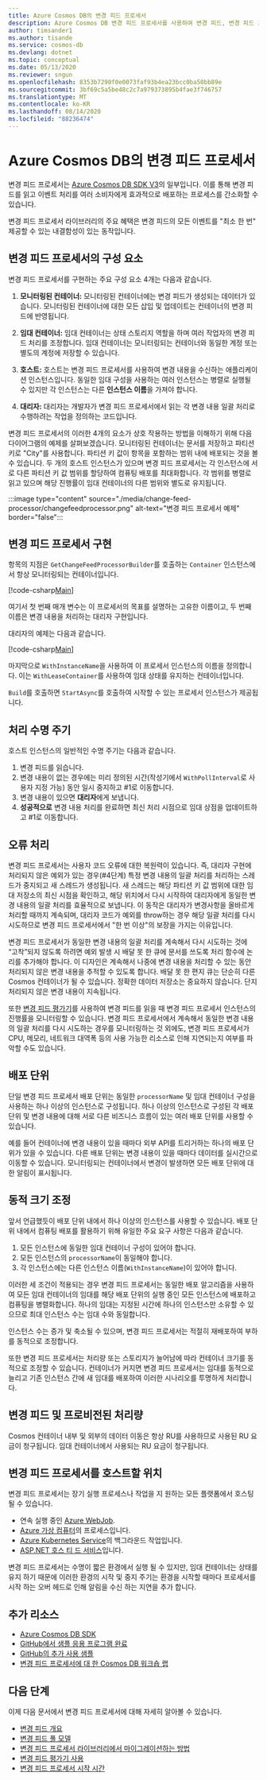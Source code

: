 ```yaml
---
title: Azure Cosmos DB의 변경 피드 프로세서
description: Azure Cosmos DB 변경 피드 프로세서를 사용하여 변경 피드, 변경 피드 프로세서의 구성 요소를 읽는 방법에 대해 알아봅니다.
author: timsander1
ms.author: tisande
ms.service: cosmos-db
ms.devlang: dotnet
ms.topic: conceptual
ms.date: 05/13/2020
ms.reviewer: sngun
ms.openlocfilehash: 8353b7290f0e0073faf93b4ea23bcc0ba50bb89e
ms.sourcegitcommit: 3bf69c5a5be48c2c7a979373895b4fae3f746757
ms.translationtype: MT
ms.contentlocale: ko-KR
ms.lasthandoff: 08/14/2020
ms.locfileid: "88236474"
---
```

# <a name="change-feed-processor-in-azure-cosmos-db"></a>Azure Cosmos DB의 변경 피드 프로세서

변경 피드 프로세서는 [Azure Cosmos DB SDK V3](https://github.com/Azure/azure-cosmos-dotnet-v3)의 일부입니다. 이를 통해 변경 피드를 읽고 이벤트 처리를 여러 소비자에게 효과적으로 배포하는 프로세스를 간소화할 수 있습니다.

변경 피드 프로세서 라이브러리의 주요 혜택은 변경 피드의 모든 이벤트를 "최소 한 번" 제공할 수 있는 내결함성이 있는 동작입니다.

## <a name="components-of-the-change-feed-processor"></a>변경 피드 프로세서의 구성 요소

변경 피드 프로세서를 구현하는 주요 구성 요소 4개는 다음과 같습니다.

1. **모니터링된 컨테이너:** 모니터링된 컨테이너에는 변경 피드가 생성되는 데이터가 있습니다. 모니터링된 컨테이너에 대한 모든 삽입 및 업데이트는 컨테이너의 변경 피드에 반영됩니다.

1. **임대 컨테이너:** 임대 컨테이너는 상태 스토리지 역할을 하며 여러 작업자의 변경 피드 처리를 조정합니다. 임대 컨테이너는 모니터링되는 컨테이너와 동일한 계정 또는 별도의 계정에 저장할 수 있습니다.

1. **호스트:** 호스트는 변경 피드 프로세서를 사용하여 변경 내용을 수신하는 애플리케이션 인스턴스입니다. 동일한 임대 구성을 사용하는 여러 인스턴스는 병렬로 실행될 수 있지만 각 인스턴스는 다른 **인스턴스 이름**을 가져야 합니다.

1. **대리자:** 대리자는 개발자가 변경 피드 프로세서에서 읽는 각 변경 내용 일괄 처리로 수행하려는 작업을 정의하는 코드입니다. 

변경 피드 프로세서의 이러한 4개의 요소가 상호 작용하는 방법을 이해하기 위해 다음 다이어그램의 예제를 살펴보겠습니다. 모니터링된 컨테이너는 문서를 저장하고 파티션 키로 "City"를 사용합니다. 파티션 키 값이 항목을 포함하는 범위 내에 배포되는 것을 볼 수 있습니다. 두 개의 호스트 인스턴스가 있으며 변경 피드 프로세서는 각 인스턴스에 서로 다른 파티션 키 값 범위를 할당하여 컴퓨팅 배포를 최대화합니다. 각 범위를 병렬로 읽고 있으며 해당 진행률이 임대 컨테이너의 다른 범위와 별도로 유지됩니다.

:::image type="content" source="./media/change-feed-processor/changefeedprocessor.png" alt-text="변경 피드 프로세서 예제" border="false":::

## <a name="implementing-the-change-feed-processor"></a>변경 피드 프로세서 구현

항목의 지점은 `GetChangeFeedProcessorBuilder`를 호출하는 `Container` 인스턴스에서 항상 모니터링되는 컨테이너입니다.

[!code-csharp[Main](~/samples-cosmosdb-dotnet-change-feed-processor/src/Program.cs?name=DefineProcessor)]

여기서 첫 번째 매개 변수는 이 프로세서의 목표를 설명하는 고유한 이름이고, 두 번째 이름은 변경 내용을 처리하는 대리자 구현입니다. 

대리자의 예제는 다음과 같습니다.


[!code-csharp[Main](~/samples-cosmosdb-dotnet-change-feed-processor/src/Program.cs?name=Delegate)]

마지막으로 `WithInstanceName`을 사용하여 이 프로세서 인스턴스의 이름을 정의합니다. 이는 `WithLeaseContainer`를 사용하여 임대 상태를 유지하는 컨테이너입니다.

`Build`를 호출하면 `StartAsync`를 호출하여 시작할 수 있는 프로세서 인스턴스가 제공됩니다.

## <a name="processing-life-cycle"></a>처리 수명 주기

호스트 인스턴스의 일반적인 수명 주기는 다음과 같습니다.

1. 변경 피드를 읽습니다.
1. 변경 내용이 없는 경우에는 미리 정의된 시간(작성기에서 `WithPollInterval`로 사용자 지정 가능) 동안 일시 중지하고 #1로 이동합니다.
1. 변경 내용이 있으면 **대리자**에게 보냅니다.
1. **성공적으로**  변경 내용 처리를 완료하면 최신 처리 시점으로 임대 상점을 업데이트하고 #1로 이동합니다.

## <a name="error-handling"></a>오류 처리

변경 피드 프로세서는 사용자 코드 오류에 대한 복원력이 있습니다. 즉, 대리자 구현에 처리되지 않은 예외가 있는 경우(#4단계) 특정 변경 내용의 일괄 처리를 처리하는 스레드가 중지되고 새 스레드가 생성됩니다. 새 스레드는 해당 파티션 키 값 범위에 대한 임대 저장소의 최신 시점을 확인하고, 해당 위치에서 다시 시작하여 대리자에게 동일한 변경 내용의 일괄 처리를 효율적으로 보냅니다. 이 동작은 대리자가 변경사항을 올바르게 처리할 때까지 계속되며, 대리자 코드가 예외를 throw하는 경우 해당 일괄 처리를 다시 시도하므로 변경 피드 프로세서에서 "한 번 이상"의 보장을 가지는 이유입니다.

변경 피드 프로세서가 동일한 변경 내용의 일괄 처리를 계속해서 다시 시도하는 것에 “고착”되지 않도록 하려면 예외 발생 시 배달 못 한 큐에 문서를 쓰도록 처리 함수에 논리를 추가해야 합니다. 이 디자인은 계속해서 나중에 변경 내용을 처리할 수 있는 동안 처리되지 않은 변경 내용을 추적할 수 있도록 합니다. 배달 못 한 편지 큐는 단순히 다른 Cosmos 컨테이너가 될 수 있습니다. 정확한 데이터 저장소는 중요하지 않습니다. 단지 처리되지 않은 변경 내용이 지속됩니다.

또한 [변경 피드 평가기](how-to-use-change-feed-estimator.md)를 사용하여 변경 피드를 읽을 때 변경 피드 프로세서 인스턴스의 진행률을 모니터링할 수 있습니다. 변경 피드 프로세서에서 계속해서 동일한 변경 내용의 일괄 처리를 다시 시도하는 경우를 모니터링하는 것 외에도, 변경 피드 프로세서가 CPU, 메모리, 네트워크 대역폭 등의 사용 가능한 리소스로 인해 지연되는지 여부를 파악할 수도 있습니다.

## <a name="deployment-unit"></a>배포 단위

단일 변경 피드 프로세서 배포 단위는 동일한 `processorName` 및 임대 컨테이너 구성을 사용하는 하나 이상의 인스턴스로 구성됩니다. 하나 이상의 인스턴스로 구성된 각 배포 단위 및 변경 내용에 대해 서로 다른 비즈니스 흐름이 있는 여러 배포 단위를 사용할 수 있습니다. 

예를 들어 컨테이너에 변경 내용이 있을 때마다 외부 API를 트리거하는 하나의 배포 단위가 있을 수 있습니다. 다른 배포 단위는 변경 내용이 있을 때마다 데이터를 실시간으로 이동할 수 있습니다. 모니터링되는 컨테이너에서 변경이 발생하면 모든 배포 단위에 대한 알림이 표시됩니다.

## <a name="dynamic-scaling"></a>동적 크기 조정

앞서 언급했듯이 배포 단위 내에서 하나 이상의 인스턴스를 사용할 수 있습니다. 배포 단위 내에서 컴퓨팅 배포를 활용하기 위해 유일한 주요 요구 사항은 다음과 같습니다.

1. 모든 인스턴스에 동일한 임대 컨테이너 구성이 있어야 합니다.
1. 모든 인스턴스의 `processorName`이 동일해야 합니다.
1. 각 인스턴스에는 다른 인스턴스 이름(`WithInstanceName`)이 있어야 합니다.

이러한 세 조건이 적용되는 경우 변경 피드 프로세서는 동일한 배포 알고리즘을 사용하여 모든 임대 컨테이너의 임대를 해당 배포 단위의 실행 중인 모든 인스턴스에 배포하고 컴퓨팅을 병렬화합니다. 하나의 임대는 지정된 시간에 하나의 인스턴스만 소유할 수 있으므로 최대 인스턴스 수는 임대 수와 동일합니다.

인스턴스 수는 증가 및 축소될 수 있으며, 변경 피드 프로세서는 적절히 재배포하여 부하를 동적으로 조정합니다.

또한 변경 피드 프로세서는 처리량 또는 스토리지가 늘어남에 따라 컨테이너 크기를 동적으로 조정할 수 있습니다. 컨테이너가 커지면 변경 피드 프로세서는 임대를 동적으로 늘리고 기존 인스턴스 간에 새 임대를 배포하여 이러한 시나리오를 투명하게 처리합니다.

## <a name="change-feed-and-provisioned-throughput"></a>변경 피드 및 프로비전된 처리량

Cosmos 컨테이너 내부 및 외부의 데이터 이동은 항상 RU를 사용하므로 사용된 RU 요금이 청구됩니다. 임대 컨테이너에서 사용되는 RU 요금이 청구됩니다.

## <a name="where-to-host-the-change-feed-processor"></a>변경 피드 프로세서를 호스트할 위치

변경 피드 프로세서는 장기 실행 프로세스나 작업을 지 원하는 모든 플랫폼에서 호스팅될 수 있습니다.

* 연속 실행 중인 [Azure WebJob](https://docs.microsoft.com/learn/modules/run-web-app-background-task-with-webjobs/).
* [Azure 가상 컴퓨터](https://docs.microsoft.com/azure/architecture/best-practices/background-jobs.md#azure-virtual-machines)의 프로세스입니다.
* [Azure Kubernetes Service](https://docs.microsoft.com/azure/architecture/best-practices/background-jobs.md#azure-kubernetes-service)의 백그라운드 작업입니다.
* [ASP.NET 호스 티 드 서비스](https://docs.microsoft.com/aspnet/core/fundamentals/host/hosted-services)입니다.

변경 피드 프로세서는 수명이 짧은 환경에서 실행 될 수 있지만, 임대 컨테이너는 상태를 유지 하기 때문에 이러한 환경의 시작 및 중지 주기는 환경을 시작할 때마다 프로세서를 시작 하는 오버 헤드로 인해 알림을 수신 하는 지연을 추가 합니다.

## <a name="additional-resources"></a>추가 리소스

* [Azure Cosmos DB SDK](sql-api-sdk-dotnet.md)
* [GitHub에서 샘플 응용 프로그램 완료](https://github.com/Azure-Samples/cosmos-dotnet-change-feed-processor)
* [GitHub의 추가 사용 샘플](https://github.com/Azure/azure-cosmos-dotnet-v3/tree/master/Microsoft.Azure.Cosmos.Samples/Usage/ChangeFeed)
* [변경 피드 프로세서에 대 한 Cosmos DB 워크숍 랩](https://azurecosmosdb.github.io/labs/dotnet/labs/08-change_feed_with_azure_functions.html#consume-cosmos-db-change-feed-via-the-change-feed-processor)

## <a name="next-steps"></a>다음 단계

이제 다음 문서에서 변경 피드 프로세서에 대해 자세히 알아볼 수 있습니다.

* [변경 피드 개요](change-feed.md)
* [변경 피드 풀 모델](change-feed-pull-model.md)
* [변경 피드 프로세서 라이브러리에서 마이그레이션하는 방법](how-to-migrate-from-change-feed-library.md)
* [변경 피드 평가기 사용](how-to-use-change-feed-estimator.md)
* [변경 피드 프로세서 시작 시간](how-to-configure-change-feed-start-time.md)
